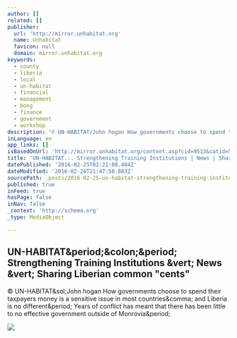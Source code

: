 ```yaml
---
author: []
related: []
publisher:
  url: 'http://mirror.unhabitat.org'
  name: Unhabitat
  favicon: null
  domain: mirror.unhabitat.org
keywords:
  - county
  - liberia
  - local
  - un-habitat
  - financial
  - management
  - bong
  - finance
  - government
  - workshop
description: '© UN-HABITAT/John hogan How governments choose to spend their taxpayers money is a sensitive issue in most countries, and Liberia is no different. Years of conflict has meant that there has been little to no effective government outside of Monrovia.'
inLanguage: en
app_links: []
isBasedOnUrl: 'http://mirror.unhabitat.org/content.asp?cid=9513&catid=533&typeid=6'
title: 'UN-HABITAT.:. Strengthening Training Institutions | News | Sharing Liberian common "cents"'
datePublished: '2016-02-25T02:21:08.404Z'
dateModified: '2016-02-24T21:47:58.883Z'
sourcePath: _posts/2016-02-25-un-habitat-strengthening-training-institutions-or-news-or-s.md
published: true
inFeed: true
hasPage: false
inNav: false
_context: 'http://schema.org'
_type: MediaObject

---
```

<article style=""><h1>UN-HABITAT&amp;period;&amp;colon;&amp;period; Strengthening Training Institutions &amp;vert; News &amp;vert; Sharing Liberian common "cents"</h1><p>© UN-HABITAT&amp;sol;John hogan How governments choose to spend their taxpayers money is a sensitive issue in most countries&amp;comma; and Liberia is no different&amp;period; Years of conflict has meant that there has been little to no effective government outside of Monrovia&amp;period;</p><img src="http://mirror.unhabitat.org/images/content/Monrovia1.jpg" /></article>